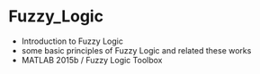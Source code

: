 # Fuzzy_Logic
* Introduction to Fuzzy Logic 
* some basic principles of Fuzzy Logic and related these works 
* MATLAB 2015b / Fuzzy Logic Toolbox
